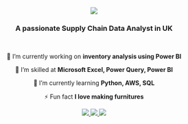 <h1 align="center">
    <img src="https://readme-typing-svg.herokuapp.com/?font=Righteous&size=35&center=true&vCenter=true&width=500&height=70&duration=4000&lines=Hi+There!+👋;+I'm+Julius+Owan!;" />
</h1>

<h3 align="center">A passionate Supply Chain Data Analyst in UK</h3>

<br/>

<div align="center">
 
 🔭 I’m currently working on **inventory analysis using Power BI**

 🌱 I’m skilled at **Microsoft Excel, Power Query, Power BI**
 
 🌱 I’m currently learning **Python, AWS, SQL**

⚡ Fun fact **I love making furnitures**

 </div>
 
<div align="center"> 
  <a href="mailto:owanjulius@gmail.com">
    <img src="https://img.shields.io/badge/Gmail-333333?style=for-the-badge&logo=gmail&logoColor=red" />
  </a>
  <a href="https://linkedin.com/in/julius-owan" target="_blank">
    <img src="https://img.shields.io/badge/LinkedIn-0077B5?style=for-the-badge&logo=linkedin&logoColor=white" target="_blank" />
  </a>
  <a href="https://julius01-ux.github.io" target="_blank">
     <img src="https://img.shields.io/badge/Portfolio-FF5722?style=for-the-badge&logo=todoist&logoColor=white" target="_blank" /> <!-- sqlite, safari, google-chrome are other good icon options -->
  </a>
</div>
